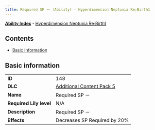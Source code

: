 ```yaml
---
title: Required SP － (Ability) - Hyperdimension Neptunia Re;Birth1
---
```


[**Ability Index**](/neptunia/rb1/ability/index.html) - [Hyperdimension Neptunia Re;Birth1](/neptunia/rb1)

## Contents

- [Basic information](#basic-information)

## Basic information

|   |   |
| -- | -- |
| **ID** | 148
**DLC** | [Additional Content Pack 5](/neptunia/rb1/dlc/14-pack5.html)
**Name** | Required SP －
**Required Lily level** | N/A
**Description** | Required SP －
**Effects** | Decreases SP Required by 20% |
